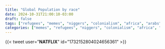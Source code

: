 ```yaml
---
title: "Global Population by race"
date: 2024-10-31T21:00:10-03:00
draft: false
tags: ["refugees", "memes", "niggers", "colonialism", "africa", "arabs"]
categories: ["memes", "refugees", "niggers", "colonialism", "africa", "arabs"]
---
```


{{< tweet user="__NATFLIX__" id="1732152804024656361" >}}
